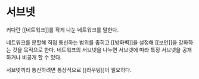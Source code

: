 # 서브넷

커다란 [[네트워크]]를 작게 나눈 네트워크를 말한다.

네트워크를 분할해 직접 통신하는 범위를 좁히고 [[방화벽]]을 설정해 [[보안]]을 강화하는 것을 목적으로 한다. 네트워크의 서브넷을 나누면 서브넷에 따라 특정 서브넷을 공개하거나 비공개 할 수 있다.

서브넷끼리 통신하려면 통상적으로 [[라우팅]]이 필요하다.
